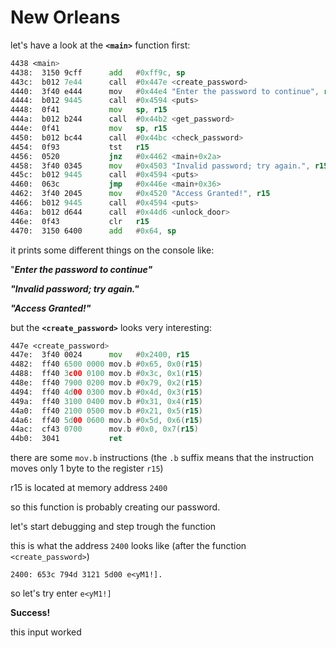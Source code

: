 # New Orleans

let's have a look at the **`<main>`** function first:

```asm
4438 <main>
4438:  3150 9cff      add	#0xff9c, sp
443c:  b012 7e44      call	#0x447e <create_password>
4440:  3f40 e444      mov	#0x44e4 "Enter the password to continue", r15
4444:  b012 9445      call	#0x4594 <puts>
4448:  0f41           mov	sp, r15
444a:  b012 b244      call	#0x44b2 <get_password>
444e:  0f41           mov	sp, r15
4450:  b012 bc44      call	#0x44bc <check_password>
4454:  0f93           tst	r15
4456:  0520           jnz	#0x4462 <main+0x2a>
4458:  3f40 0345      mov	#0x4503 "Invalid password; try again.", r15
445c:  b012 9445      call	#0x4594 <puts>
4460:  063c           jmp	#0x446e <main+0x36>
4462:  3f40 2045      mov	#0x4520 "Access Granted!", r15
4466:  b012 9445      call	#0x4594 <puts>
446a:  b012 d644      call	#0x44d6 <unlock_door>
446e:  0f43           clr	r15
4470:  3150 6400      add	#0x64, sp
```

it prints some different things on the console like:

"***Enter the password to continue"***

***"Invalid password; try again."***

***"Access Granted!"***

but the **`<create_password>`** looks very interesting:

```asm
447e <create_password>
447e:  3f40 0024      mov	#0x2400, r15
4482:  ff40 6500 0000 mov.b	#0x65, 0x0(r15)
4488:  ff40 3c00 0100 mov.b	#0x3c, 0x1(r15)
448e:  ff40 7900 0200 mov.b	#0x79, 0x2(r15)
4494:  ff40 4d00 0300 mov.b	#0x4d, 0x3(r15)
449a:  ff40 3100 0400 mov.b	#0x31, 0x4(r15)
44a0:  ff40 2100 0500 mov.b	#0x21, 0x5(r15)
44a6:  ff40 5d00 0600 mov.b	#0x5d, 0x6(r15)
44ac:  cf43 0700      mov.b	#0x0, 0x7(r15)
44b0:  3041           ret
```

there are some `mov.b` instructions  (the `.b` suffix means that the instruction moves only 1 byte to the register `r15`)

r15 is located at memory address `2400`

so this function is probably creating our password.

let's start debugging and step trough the function

this is what the address `2400` looks like (after the function `<create_password>`)

`2400: 653c 794d 3121 5d00 e<yM1!].`

so let's try enter `e<yM1!]`

**Success!**

this input worked
